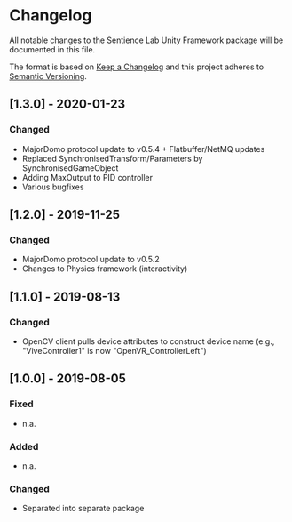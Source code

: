 # Changelog

All notable changes to the Sentience Lab Unity Framework package will be documented in this file.

The format is based on [Keep a Changelog](http://keepachangelog.com/en/1.0.0/)
and this project adheres to [Semantic Versioning](http://semver.org/spec/v2.0.0.html).


## [1.3.0] - 2020-01-23

### Changed

- MajorDomo protocol update to v0.5.4 + Flatbuffer/NetMQ updates
- Replaced SynchronisedTransform/Parameters by SynchronisedGameObject
- Adding MaxOutput to PID controller
- Various bugfixes


## [1.2.0] - 2019-11-25

### Changed

- MajorDomo protocol update to v0.5.2
- Changes to Physics framework (interactivity)


## [1.1.0] - 2019-08-13

### Changed

- OpenCV client pulls device attributes to construct device name (e.g., "ViveController1" is now "OpenVR_ControllerLeft")


## [1.0.0] - 2019-08-05

### Fixed

- n.a.

### Added

- n.a.

### Changed

- Separated into separate package

